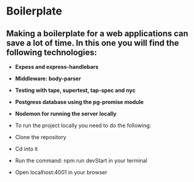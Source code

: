# Boilerplate

## Making a boilerplate for a web applications can save a lot of time. In this one you will find the following technologies:

 * __Expess and express-handlebars__
 * __Middleware: body-parser__
 * __Testing with tape, supertest, tap-spec and nyc__
 * __Postgress database using the pg-promise module__
 * __Nodemon for running the server locally__

* To run the project locally you need to do the following:
* Clone the repository
* Cd into it
* Run the command: npm run devStart in your terminal
* Open localhost:4001 in your browser
